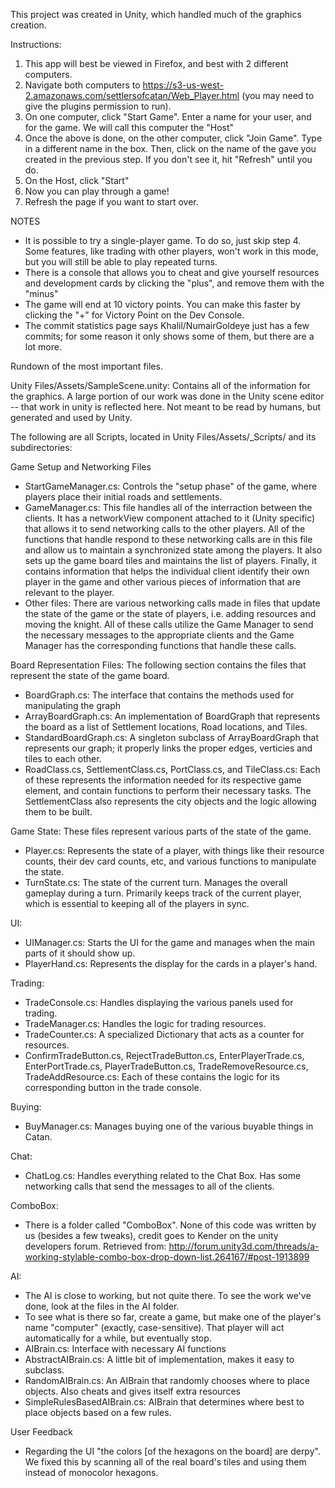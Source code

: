 This project was created in Unity, which handled much of the graphics creation.

Instructions:
  1. This app will best be viewed in Firefox, and best with 2 different computers.
  2. Navigate both computers to https://s3-us-west-2.amazonaws.com/settlersofcatan/Web_Player.html
      (you may need to give the plugins permission to run).
  3. On one computer, click "Start Game".  Enter a name for your user, and for the game. We will call this computer the "Host"
  4. Once the above is done, on the other computer, click "Join Game".  Type in a different name in the box.  Then, click on the name of the gave you created in the previous step.  If you don't see it, hit "Refresh" until you do.
  5. On the Host, click "Start"
  6. Now you can play through a game!
  7. Refresh the page if you want to start over.

NOTES
  - It is possible to try a single-player game.  To do so, just skip step 4.  Some features, like trading with other players, won't work in this mode, but you will still be able to play repeated turns.
  - There is a console that allows you to cheat and give yourself resources and development cards by clicking the "plus", and remove them with the "minus"
  - The game will end at 10 victory points.  You can make this faster by clicking the "+" for Victory Point on the Dev Console.
  - The commit statistics page says Khalil/NumairGoldeye just has a few commits; for some reason it only shows some of them, but there are a lot more.

Rundown of the most important files.

Unity Files/Assets/SampleScene.unity: Contains all of the information for the graphics.  A large portion of
  our work was done in the Unity scene editor -- that work in unity is reflected here. 
  Not meant to be read by humans, but generated and used by Unity.	
 
The following are all Scripts, located in Unity Files/Assets/_Scripts/ and its subdirectories:

Game Setup and Networking Files
- StartGameManager.cs: Controls the "setup phase" of the game, where players place their
    initial roads and settlements.
- GameManager.cs: This file handles all of the interraction between the clients. It has a 
  networkView component attached to it (Unity specific) that allows it to send networking 
  calls to the other players. All of the functions that handle respond to these networking
  calls are in this file and allow us to maintain a synchronized state among the players.
  It also sets up the game board tiles and maintains the list of players. Finally, it contains
  information that helps the individual client identify their own player in the game
  and other various pieces of information that are relevant to the player.
- Other files: There are various networking calls made in files that update the state of the game
  or the state of players, i.e. adding resources and moving the knight. All of these calls
  utilize the Game Manager to send the necessary messages to the appropriate clients 
  and the Game Manager has the corresponding functions that handle these calls.

Board Representation Files: The following section contains the files that
    represent the state of the game board.
- BoardGraph.cs: The interface that contains the methods used for manipulating the graph
- ArrayBoardGraph.cs: An implementation of BoardGraph that represents the board as a list
    of Settlement locations, Road locations, and Tiles.
- StandardBoardGraph.cs: A singleton subclass of ArrayBoardGraph that represents our graph;
    it properly links the proper edges, verticies and tiles to each other.
- RoadClass.cs, SettlementClass.cs, PortClass.cs, and TileClass.cs: Each of these
    represents the information needed for its respective game element, and contain
    functions to perform their necessary tasks. The SettlementClass also represents the 
    city objects and the logic allowing them to be built.

Game State: These files represent various parts of the state of the game.
- Player.cs: Represents the state of a player, with things like their resource counts,
    their dev card counts, etc, and various functions to manipulate the state.
- TurnState.cs: The state of the current turn.  Manages the overall gameplay during a turn. 
  Primarily keeps track of the current player, which is essential to keeping all of the players
  in sync.

UI:
- UIManager.cs: Starts the UI for the game and manages when the main parts of it should show up.
- PlayerHand.cs: Represents the display for the cards in a player's hand.

Trading:
- TradeConsole.cs: Handles displaying the various panels used for trading.
- TradeManager.cs: Handles the logic for trading resources.
- TradeCounter.cs: A specialized Dictionary that acts as a counter for resources.
- ConfirmTradeButton.cs, RejectTradeButton.cs, EnterPlayerTrade.cs, EnterPortTrade.cs,
    PlayerTradeButton.cs, TradeRemoveResource.cs, TradeAddResource.cs: Each of these
    contains the logic for its corresponding button in the trade console.

Buying:
- BuyManager.cs: Manages buying one of the various buyable things in Catan.

Chat:
- ChatLog.cs: Handles everything related to the Chat Box. Has some networking calls that send 
  the messages to all of the clients.

ComboBox:
- There is a folder called "ComboBox".  None of this code was written by us (besides a few
    tweaks), credit goes to Kender on the unity developers forum.  Retrieved from:
    http://forum.unity3d.com/threads/a-working-stylable-combo-box-drop-down-list.264167/#post-1913899

AI: 
- The AI is close to working, but not quite there.  To see the work we've done, look at the files in the AI folder.
- To see what is there so far, create a game, but make one of the player's name "computer" (exactly, case-sensitive).      That player will act automatically for a while, but eventually stop.
- AIBrain.cs: Interface with necessary AI functions
- AbstractAIBrain.cs: A little bit of implementation, makes it easy to subclass.
- RandomAIBrain.cs: An AIBrain that randomly chooses where to place objects.  Also cheats and gives itself extra resources
- SimpleRulesBasedAIBrain.cs: AIBrain that determines where best to place objects based on a few rules.

User Feedback
- Regarding the UI "the colors [of the hexagons on the board] are derpy". We fixed this by
    scanning all of the real board's tiles and using them instead of monocolor hexagons. 
